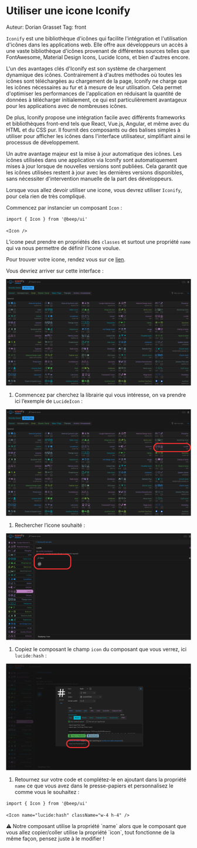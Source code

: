 # Utiliser une icone Iconify

Auteur: Dorian Grasset
Tag: front

`Iconify` est une bibliothèque d'icônes qui facilite l'intégration et l'utilisation d'icônes dans les applications web. Elle offre aux développeurs un accès à une vaste bibliothèque d'icônes provenant de différentes sources telles que FontAwesome, Material Design Icons, Lucide Icons, et bien d'autres encore.

L'un des avantages clés d'Iconify est son système de chargement dynamique des icônes. Contrairement à d'autres méthodes où toutes les icônes sont téléchargées au chargement de la page, Iconify ne charge que les icônes nécessaires au fur et à mesure de leur utilisation. Cela permet d'optimiser les performances de l'application en réduisant la quantité de données à télécharger initialement, ce qui est particulièrement avantageux pour les applications avec de nombreuses icônes.

De plus, Iconify propose une intégration facile avec différents frameworks et bibliothèques front-end tels que React, Vue.js, Angular, et même avec du HTML et du CSS pur. Il fournit des composants ou des balises simples à utiliser pour afficher les icônes dans l'interface utilisateur, simplifiant ainsi le processus de développement.

Un autre avantage majeur est la mise à jour automatique des icônes. Les icônes utilisées dans une application via Iconify sont automatiquement mises à jour lorsque de nouvelles versions sont publiées. Cela garantit que les icônes utilisées restent à jour avec les dernières versions disponibles, sans nécessiter d'intervention manuelle de la part des développeurs.

Lorsque vous allez devoir utiliser une icone, vous devrez utiliser `Iconify`, pour cela rien de très compliqué.

Commencez par instancier un composant `Icon` :

```tsx
import { Icon } from '@beep/ui'

<Icon />
```

L’icone peut prendre en propriétés des `classes` et surtout une propriété `name`  qui va nous permettre de définir l’icone voulue.

Pour trouver votre icone, rendez vous sur ce [lien](https://icones.js.org/).

Vous devriez arriver sur cette interface :

![Untitled](image/icone/Untitled.png)

1. Commencez par cherchez la librairie qui vous intéresse, on va prendre ici l’exemple de `LucideIcon` :  

![Untitled](image/icone/Untitled%201.png)

1. Rechercher l’icone souhaité : 

![Untitled](image/icone/Untitled%202.png)

1. Copiez le composant le champ `icon` du composant que vous verrez, ici `lucide:hash` :

![Untitled](image/icone/Untitled%203.png)

1. Retournez sur votre code et complétez-le en ajoutant dans la propriété `name` ce que vous avez dans le presse-papiers et personnalisez le comme vous le souhaitez :

```tsx
import { Icon } from '@beep/ui'

<Icon name="lucide:hash" className="w-4 h-4" />
```

<aside>
⚠️ Notre composant utilise la propriété `name` alors que le composant que vous allez copier/coller utilise la propriété `icon`, tout fonctionne de la même façon, pensez juste à le modifier !

</aside>
